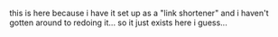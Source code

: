 this is here because i have it set up as a "link shortener" and i haven't gotten around to redoing it... so it just exists here i guess...
